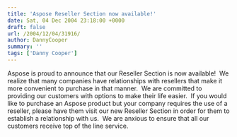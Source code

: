 ```yaml
---
title: 'Aspose Reseller Section now available!'
date: Sat, 04 Dec 2004 23:18:00 +0000
draft: false
url: /2004/12/04/31916/
author: DannyCooper
summary: ''
tags: ['Danny Cooper']
---
```


Aspose is proud to announce that our Reseller Section is now available!  We realize that many companies have relationships with resellers that make it more convenient to purchase in that manner.  We are committed to providing our customers with options to make their life easier.  If you would like to purchase an Aspose product but your company requires the use of a reseller, please have them visit our new Reseller Section in order for them to establish a relationship with us.  We are anxious to ensure that all our customers receive top of the line service.







